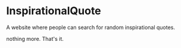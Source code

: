 # InspirationalQuote
A website where people can search for random inspirational quotes.

nothing more. That's it.
